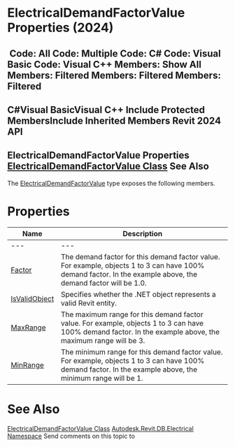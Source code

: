 # ElectricalDemandFactorValue Properties (2024)

﻿
 Code: All Code: Multiple Code: C# Code: Visual Basic Code: Visual C++  Members: Show All Members: Filtered Members: Filtered Members: Filtered   
---  
C#Visual BasicVisual C++
Include Protected MembersInclude Inherited Members
Revit 2024 API  
---  
ElectricalDemandFactorValue Properties  
[ElectricalDemandFactorValue Class](54de7c5a-916a-291e-5b9c-08ebce5a8ab0.md "ElectricalDemandFactorValue Class") See Also  
---  
The [ElectricalDemandFactorValue](54de7c5a-916a-291e-5b9c-08ebce5a8ab0.md "ElectricalDemandFactorValue Class") type exposes the following members.
# Properties
| Name | Description |
| --- | --- |
| --- | --- | --- |
| [Factor](44feb9d1-75e9-2ab3-9736-c90aeddb45c3.md "Factor Property") | The demand factor for this demand factor value. For example, objects 1 to 3 can have 100% demand factor. In the example above, the demand factor will be 1.0. |
| [IsValidObject](465e9430-d821-1e45-f561-7dc659bb6fd1.md "IsValidObject Property") | Specifies whether the .NET object represents a valid Revit entity. |
| [MaxRange](0003f9f7-1be6-9bcb-212a-d38767d01e10.md "MaxRange Property") | The maximum range for this demand factor value. For example, objects 1 to 3 can have 100% demand factor. In the example above, the maximum range will be 3. |
| [MinRange](e6cc095d-4f3e-b445-f257-015a0ad7447b.md "MinRange Property") | The minimum range for this demand factor value. For example, objects 1 to 3 can have 100% demand factor. In the example above, the minimum range will be 1. |

# See Also
[ElectricalDemandFactorValue Class](54de7c5a-916a-291e-5b9c-08ebce5a8ab0.md "ElectricalDemandFactorValue Class")
[Autodesk.Revit.DB.Electrical Namespace](212a1314-7843-2c6c-3322-363127e4059f.md "Autodesk.Revit.DB.Electrical Namespace")
Send comments on this topic to 